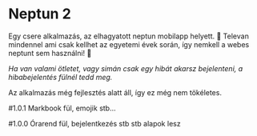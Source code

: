 # Neptun 2
Egy csere alkalmazás, az elhagyatott neptun mobilapp helyett. 📱 
Televan mindennel ami csak kellhet az egyetemi évek során, így nemkell a webes neptunt sem használni! 🥳 

*Ha van valami ötletet, vagy simán csak egy hibát akarsz bejelenteni, a hibabejelentés fülnél tedd meg.*

Az alkalmazás még fejlesztés alatt áll, így ez még nem tökéletes.

#1.0.1
Markbook fül, emojik stb...

#1.0.0
Órarend fül, bejelentkezés stb stb alapok lesz
